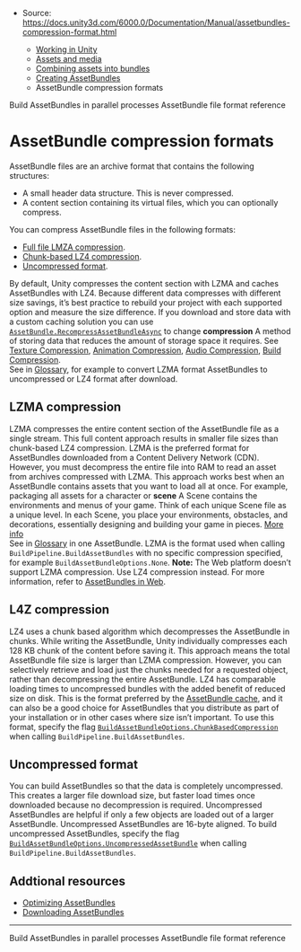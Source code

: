 * Source: https://docs.unity3d.com/6000.0/Documentation/Manual/assetbundles-compression-format.html

  * [Working in Unity](https://docs.unity3d.com/6000.0/Documentation/Manual/working-in-unity.html)
  * [Assets and media](https://docs.unity3d.com/6000.0/Documentation/Manual/assets-and-media.html)
  * [Combining assets into bundles](https://docs.unity3d.com/6000.0/Documentation/Manual/assetbundles-section.html)
  * [Creating AssetBundles](https://docs.unity3d.com/6000.0/Documentation/Manual/assetbundles-creating.html)
  * AssetBundle compression formats


[](https://docs.unity3d.com/6000.0/Documentation/Manual/Build-MultiProcess.html)
Build AssetBundles in parallel processes
[](https://docs.unity3d.com/6000.0/Documentation/Manual/assetbundles-file-format.html)
AssetBundle file format reference
# AssetBundle compression formats
AssetBundle files are an archive format that contains the following structures:
  * A small header data structure. This is never compressed.
  * A content section containing its virtual files, which you can optionally compress.


You can compress AssetBundle files in the following formats:
  * [Full file LMZA compression](https://docs.unity3d.com/6000.0/Documentation/Manual/assetbundles-compression-format.html#lzma-compression).
  * [Chunk-based LZ4 compression](https://docs.unity3d.com/6000.0/Documentation/Manual/assetbundles-compression-format.html#l4z-compression).
  * [Uncompressed format](https://docs.unity3d.com/6000.0/Documentation/Manual/assetbundles-compression-format.html#uncompressed-format).


By default, Unity compresses the content section with LZMA and caches AssetBundles with LZ4.
Because different data compresses with different size savings, it’s best practice to rebuild your project with each supported option and measure the size difference. 
If you download and store data with a custom caching solution you can use [`AssetBundle.RecompressAssetBundleAsync`](https://docs.unity3d.com/6000.0/Documentation/ScriptReference/AssetBundle.RecompressAssetBundleAsync.html) to change **compression** A method of storing data that reduces the amount of storage space it requires. See [Texture Compression](https://docs.unity3d.com/6000.0/Documentation/Manual/class-TextureImporterOverride), [Animation Compression](https://docs.unity3d.com/6000.0/Documentation/Manual/class-AnimationClip.html#AssetProperties), [Audio Compression](https://docs.unity3d.com/6000.0/Documentation/Manual/class-AudioClip.html), [Build Compression](https://docs.unity3d.com/6000.0/Documentation/Manual/ReducingFilesize.html).  
See in [Glossary](https://docs.unity3d.com/6000.0/Documentation/Manual/Glossary.html#compression), for example to convert LZMA format AssetBundles to uncompressed or LZ4 format after download.
## LZMA compression
LZMA compresses the entire content section of the AssetBundle file as a single stream. This full content approach results in smaller file sizes than chunk-based LZ4 compression. LZMA is the preferred format for AssetBundles downloaded from a Content Delivery Network (CDN). 
However, you must decompress the entire file into RAM to read an asset from archives compressed with LZMA. This approach works best when an AssetBundle contains assets that you want to load all at once. For example, packaging all assets for a character or **scene** A Scene contains the environments and menus of your game. Think of each unique Scene file as a unique level. In each Scene, you place your environments, obstacles, and decorations, essentially designing and building your game in pieces. [More info](https://docs.unity3d.com/6000.0/Documentation/Manual/CreatingScenes.html)  
See in [Glossary](https://docs.unity3d.com/6000.0/Documentation/Manual/Glossary.html#Scene) in one AssetBundle. 
LZMA is the format used when calling `BuildPipeline.BuildAssetBundles` with no specific compression specified, for example `BuildAssetBundleOptions.None`.
**Note:** The Web platform doesn’t support LZMA compression. Use LZ4 compression instead. For more information, refer to [AssetBundles in Web](https://docs.unity3d.com/6000.0/Documentation/Manual/webgl-assetbundles.html).
## L4Z compression
LZ4 uses a chunk based algorithm which decompresses the AssetBundle in chunks. While writing the AssetBundle, Unity individually compresses each 128 KB chunk of the content before saving it. This approach means the total AssetBundle file size is larger than LZMA compression. However, you can selectively retrieve and load just the chunks needed for a requested object, rather than decompressing the entire AssetBundle. 
LZ4 has comparable loading times to uncompressed bundles with the added benefit of reduced size on disk. This is the format preferred by the [AssetBundle cache](https://docs.unity3d.com/6000.0/Documentation/Manual/AssetBundles-Integrity.html#assetbundle-caching), and it can also be a good choice for AssetBundles that you distribute as part of your installation or in other cases where size isn’t important. 
To use this format, specify the flag [`BuildAssetBundleOptions.ChunkBasedCompression`](https://docs.unity3d.com/6000.0/Documentation/ScriptReference/BuildAssetBundleOptions.ChunkBasedCompression.html) when calling `BuildPipeline.BuildAssetBundles`.
## Uncompressed format
You can build AssetBundles so that the data is completely uncompressed. This creates a larger file download size, but faster load times once downloaded because no decompression is required. Uncompressed AssetBundles are helpful if only a few objects are loaded out of a larger AssetBundle. 
Uncompressed AssetBundles are 16-byte aligned. To build uncompressed AssetBundles, specify the flag [`BuildAssetBundleOptions.UncompressedAssetBundle`](https://docs.unity3d.com/6000.0/Documentation/ScriptReference/BuildAssetBundleOptions.UncompressedAssetBundle.html) when calling `BuildPipeline.BuildAssetBundles`.
## Addtional resources
  * [Optimizing AssetBundles](https://docs.unity3d.com/6000.0/Documentation/Manual/assetbundles-optimizing.html)
  * [Downloading AssetBundles](https://docs.unity3d.com/6000.0/Documentation/Manual/AssetBundles-Integrity.html)


* * *
[](https://docs.unity3d.com/6000.0/Documentation/Manual/Build-MultiProcess.html)
Build AssetBundles in parallel processes
[](https://docs.unity3d.com/6000.0/Documentation/Manual/assetbundles-file-format.html)
AssetBundle file format reference
